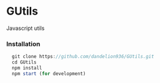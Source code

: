# GUtils
Javascript utils

### Installation

```javascript
  git clone https://github.com/dandelion936/GUtils.git
  cd GUtils
  npm install
  npm start (for development)
```
